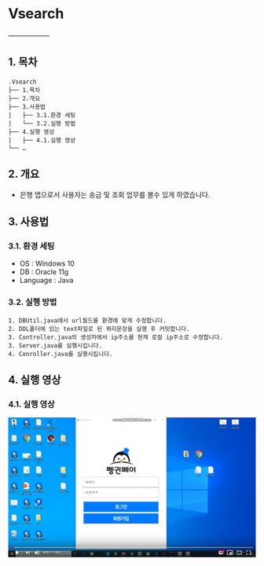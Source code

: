 # Vsearch
——————
## 1. 목차
```
.Vsearch
├── 1.목차
├── 2.개요
├── 3.사용법
|   ├── 3.1.환경 세팅
|   └── 3.2.실행 방법
├── 4.실행 영상
|   ├── 4.1.실행 영상
└── …
```


## 2. 개요
 - 은행 앱으로서 사용자는 송금 및 조회 업무를 볼수 있게 하였습니다.

## 3. 사용법
### 3.1. 환경 세팅
- OS : Windows 10
- DB : Oracle 11g
- Language : Java
### 3.2. 실행 방법
```
1. DBUtil.java에서 url필드를 환경에 맞게 수정합니다.
2. DDL폴더에 있는 text파일로 된 쿼리문장을 실행 후 커밋합니다.
3. Controller.java의 생성자에서 ip주소를 현재 로컬 ip주소로 수정합니다.
3. Server.java를 실행시킵니다.
4. Conroller.java를 실행시킵니다.
```


## 4. 실행 영상
### 4.1. 실행 영상
 [![video](./PenquinPayYoutube.PNG)](https://www.youtube.com/watch?v=DOAdU89H_Y8&feature=youtu.be)
 
